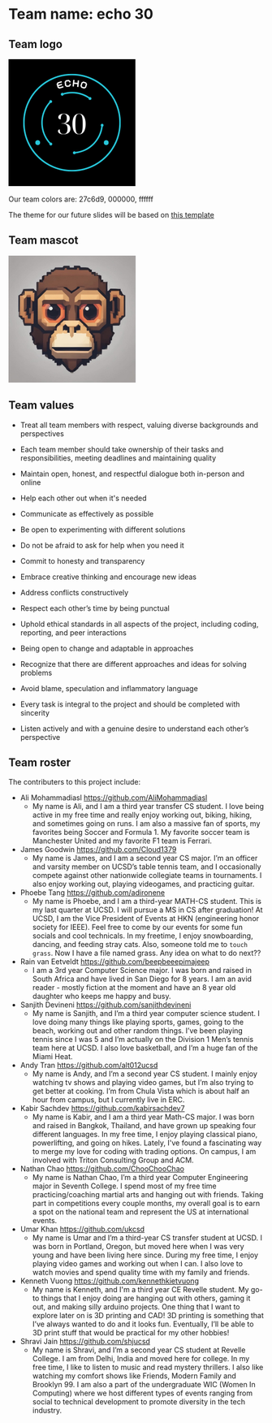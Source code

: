 # Team name: echo 30

## Team logo

<img src="Branding/110 Team 30.png" height=250>

Our team colors are: 27c6d9, 000000, ffffff

The theme for our future slides will be based on [this template](https://docs.google.com/presentation/d/1qEYWxrctAmRn9m88dR0w3sUcIVYOqKV8Za3N71i_jBg/edit#slide=id.p)

## Team mascot

<img src="Branding/Mascot.jpg" height=250>

## Team values

- Treat all team members with respect, valuing diverse backgrounds and perspectives

- Each team member should take ownership of their tasks and responsibilities, meeting deadlines and maintaining quality

- Maintain open, honest, and respectful dialogue both in-person and online

- Help each other out when it's needed

- Communicate as effectively as possible

- Be open to experimenting with different solutions

- Do not be afraid to ask for help when you need it

- Commit to honesty and transparency 

- Embrace creative thinking and encourage new ideas

- Address conflicts constructively

- Respect each other’s time by being punctual

- Uphold ethical standards in all aspects of the project, including coding, reporting, and peer interactions

- Being open to change and adaptable in approaches

- Recognize that there are different approaches and ideas for solving problems

- Avoid blame, speculation and inflammatory language

- Every task is integral to the project and should be completed with sincerity

- Listen actively and with a genuine desire to understand each other’s perspective


## Team roster

The contributers to this project include:

- Ali Mohammadiasl https://github.com/AliMohammadiasl
    - My name is Ali, and I am a third year transfer CS student. I love being active in my free time and really enjoy working out, biking, hiking, and sometimes going on runs. I am also a massive fan of sports, my favorites being Soccer and Formula 1. My favorite soccer team is Manchester United and my favorite F1 team is Ferrari. 
- James Goodwin https://github.com/Cloud1379
    - My name is James, and I am a second year CS major. I’m an officer and varsity member on UCSD’s table tennis team, and I occasionally compete against other nationwide collegiate teams in tournaments. I also enjoy working out, playing videogames, and practicing guitar.  
- Phoebe Tang https://github.com/adironene
    - My name is Phoebe, and I am a third-year MATH-CS student. This is my last quarter at UCSD. I will pursue a MS in CS after graduation! At UCSD, I am the Vice President of Events at HKN (engineering honor society for IEEE). Feel free to come by our events for some fun socials and cool technicals. In my freetime, I enjoy snowboarding, dancing, and feeding stray cats. Also, someone told me to `touch grass`. Now I have a file named grass. Any idea on what to do next??
- Rain van Eetveldt https://github.com/beepbeeepimajeep
    - I am a 3rd year Computer Science major. I was born and raised in South Africa and have lived in San Diego for 8 years. I am an avid reader - mostly fiction at the moment and have an 8 year old daughter who keeps me happy and busy. 
- Sanjith Devineni https://github.com/sanjithdevineni
    - My name is Sanjith, and I’m a third year computer science student. I love doing many things like playing sports, games, going to the beach, working out and other random things. I’ve been playing tennis since I was 5 and I’m actually on the Division 1 Men’s tennis team here at UCSD. I also love basketball, and I’m a huge fan of the Miami Heat. 
- Andy Tran https://github.com/alt012ucsd
    - My name is Andy, and I’m a second year CS student. I mainly enjoy watching tv shows and playing video games, but I’m also trying to get better at cooking. I’m from Chula Vista which is about half an hour from campus, but I currently live in ERC.
- Kabir Sachdev https://github.com/kabirsachdev7
    - My name is Kabir, and I am a third year Math-CS major. I was born and raised in Bangkok, Thailand, and have grown up speaking four different languages. In my free time, I enjoy playing classical piano, powerlifting, and going on hikes. Lately, I've found a fascinating way to merge my love for coding with trading options. On campus, I am involved with Triton Consulting Group and ACM. 
- Nathan Chao https://github.com/ChooChooChao
    - My name is Nathan Chao, I’m a third year Computer Engineering major in Seventh College. I spend most of my free time practicing/coaching martial arts and hanging out with friends. Taking part in competitions every couple months, my overall goal is to earn a spot on the national team and represent the US at international events.
- Umar Khan https://github.com/ukcsd
    - My name is Umar and I’m a third-year CS transfer student at UCSD. I was born in Portland, Oregon, but moved here when I was very young and have been living here since. During my free time, I enjoy playing video games and working out when I can. I also love to watch movies and spend quality time with my family and friends. 
- Kenneth Vuong https://github.com/kennethkietvuong
    - My name is Kenneth, and I'm a third year CE Revelle student. My go-to things that I enjoy doing are hanging out with others, gaming it out, and making silly arduino projects. One thing that I want to explore later on is 3D printing and CAD! 3D printing is something that I’ve always wanted to do and it looks fun. Eventually, I’ll be able to 3D print stuff that would be practical for my other hobbies!
- Shravi Jain https://github.com/shjucsd
    - My name is Shravi, and I’m a second year CS student at Revelle College. I am from Delhi, India and moved here for college. In my free time, I like to listen to music and read mystery thrillers. I also like watching my comfort shows like Friends, Modern Family and Brooklyn 99.  I am also a part of the undergraduate WIC (Women In Computing) where we host different types of events ranging from social to technical development to promote diversity in the tech industry.
